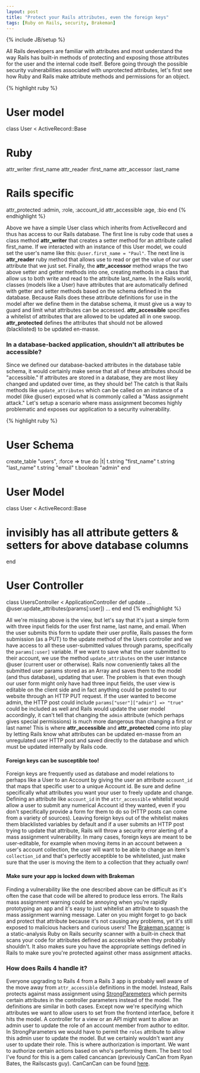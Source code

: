 ```yaml
---
layout: post
title: "Protect your Rails attributes, even the foreign keys"
tags: [Ruby on Rails, security, Brakeman]
---
```

{% include JB/setup %}

All Rails developers are familiar with attributes and most understand the way Rails has built-in methods of protecting and exposing those attributes for the user and the internal code itself.  Before going through the possible security vulnerabilities associated with unprotected attributes, let's first see how Ruby and Rails make attribute methods and permissions for an object.

{% highlight ruby %}
# User model
class User < ActiveRecord::Base
  # Ruby
  attr_writer :first_name
  attr_reader :first_name
  attr_accessor :last_name

  # Rails specific
  attr_protected :admin, :role, :account_id
  attr_accessible :age, :bio
end
{% endhighlight %}

Above we have a simple User class which inherits from ActiveRecord and thus has access to our Rails database.  The first line is ruby code that uses a class method **attr_writer** that creates a setter method for an attribute called first_name.  If we interacted with an instance of this User model, we could set the user's name like this: `@user.first_name = "Paul"`.  The next line is **attr_reader** ruby method that allows use to read or get the value of our user attribute that we just set.  Finally, the **attr_accessor** method wraps the two above setter and getter methods into one, creating methods in a class that allow us to both write and read to the attribute last_name.  In the Rails world, classes (models like a User) have attributes that are automatically defined with getter and setter methods based on the schema defined in the database.  Because Rails does these attribute definitions for use in the model after we define them in the databse schema, it must give us a way to guard and limit what attributes can be accessed.  **attr_accessible** specifies a whitelist of attributes that are allowed to be updated all in one swoop.  **attr_protected** defines the attributes that should not be allowed (blacklisted) to be updated en-masse.

### In a database-backed application, shouldn't all attributes be accessible?

Since we defined our database-backed attributes in the database table schema, it would certainly make sense that all of these attributes should be "accessible."  If attributes are stored in a database, they are most likey changed and updated over time, as they should be!  The catch is that Rails methods like `update_attributes` which can be called on an instance of a model (like @user) exposed what is commonly called a "Mass assignmeht attack."  Let's setup a scenario where mass assignment becomes highly problematic and exposes our application to a security vulnerability.

{% highlight ruby %}
# User Schema
create_table "users", :force => true do |t|
  t.string   "first_name"
  t.string   "last_name"
  t.string   "email"
  t.boolean  "admin"
end

# User Model
class User < ActiveRecord::Base
  # invisibly has all attribute getters & setters for above database columns
end

# User Controller
class UsersController < ApplicationController
  def update
    ...
     @user.update_attributes(params[:user])
    ...
  end
end
{% endhighlight %}

All we're missing above is the view, but let's say that it's just a simple form with three input fields for the user first name, last name, and email.  When the user submits this form to update their user profile, Rails passes the form submission (as a PUT) to the update method of the Users controller and we have access to all these user-submitted values through params, specifically the `params[:user]` variable.  If we want to save what the user submitted to their account, we use the method `update_attributes` on the user instance @user (current user or otherwise).  Rails now conveniently takes all the submitted user params stored as an Array and saves them to the model (and thus database), updating that user.  The problem is that even though our user form might only have had three input fields, the user view is editable on the client side and in fact anything could be posted to our website through an HTTP PUT request.  If the user wanted to become admin, the HTTP post could include `params["user"]["admin"] => "true"` could be included as well and Rails would update the user model accordingly, it can't tell that changing the `admin` attribute (which perhaps gives special permissions) is much more dangerous than changing a first or last name!  This is where **attr_accessible** and **attr_protected** come into play by letting Rails know what attributes can be updated en-masse from an unregulated user HTTP post and saved directly to the database and which must be updated internally by Rails code.

#### Foreign keys can be susceptible too!

Foreign keys are frequently used as database and model relations to perhaps like a User to an Account by giving the user an attribute `account_id` that maps that specific user to a unique Account id.  Be sure and define specifically what attributes you want your user to freely update and change.  Defining an attribute like `account_id` in the `attr_accessible` whitelist would allow a user to submit any numerical Account id they wanted, even if you don't specifically provide a form for them to do so (HTTP posts can come from a variety of sources).  Leaving foreign keys out of the whitelist makes them blacklisted variables by default and if a user submits an HTTP post trying to update that attribute, Rails will throw a security error alerting of a mass assignment vulnerability.  In many cases, foreign keys are meant to be user-editable, for example when moving items in an account between a user's account collection, the user will want to be able to change an item's `collection_id` and that's perfectly acceptible to be whitelisted, just make sure that the user is moving the item to a collection that they actually own!

#### Make sure your app is locked down with Brakeman

Finding a vulnerability like the one described above can be difficult as it's often the case that code will be altered to produce less errors.  The Rails mass assignment warning could be annoying when you're rapidly prototyping an app and it's easy to just whitelist an attribute to squash the mass assignment warning message.  Later on you might forget to go back and protect that attribute because it's not causing any problems, yet it's still exposed to malicious hackers and curious users!  The [Brakeman scanner](http://brakemanscanner.org) is a static-analysis Ruby on Rails security scanner with a built-in check that scans your code for attributes defined as accessible when they probably shouldn't.  It also makes sure you have the appropriate settings defined in Rails to make sure you're protected against other mass assignment attacks.

### How does Rails 4 handle it?

Everyone upgrading to Rails 4 from a Rails 3 app is probably well aware of the move away from `attr_accessible` definitions in the model.  Instead, Rails protects against mass assignment using [StrongParemeters](http://edgeapi.rubyonrails.org/classes/ActionController/StrongParameters.html) which permits certain attributes in the controller parameters instead of the model.  The definitions are similar in both cases.  Except now we're specifying which attributes we want to allow users to set from the frontend interface, before it hits the model.  A controller for a view or an API might want to allow an admin user to update the role of an account member from author to editor.  In StrongParameters we would have to permit the `roles` attribute to allow this admin user to update the model.  But we certainly wouldn't want any user to update their role.  This is where authorization is important.  We want to authorize certain actions based on who's performing them.  The best tool I've found for this is a gem called cancancan (previously CanCan from Ryan Bates, the Railscasts guy).  CanCanCan can be found [here](https://github.com/CanCanCommunity/cancancan).
